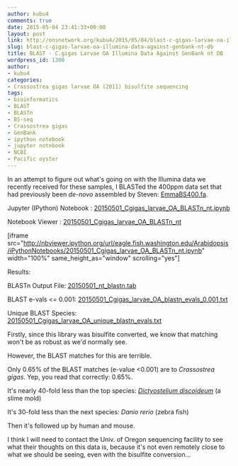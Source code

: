 ```yaml
---
author: kubu4
comments: true
date: 2015-05-04 23:41:33+00:00
layout: post
link: http://onsnetwork.org/kubu4/2015/05/04/blast-c-gigas-larvae-oa-illumina-data-against-genbank-nt-db/
slug: blast-c-gigas-larvae-oa-illumina-data-against-genbank-nt-db
title: BLAST - C.gigas Larvae OA Illumina Data Against GenBank nt DB
wordpress_id: 1300
author:
- kubu4
categories:
- Crassostrea gigas larvae OA (2011) bisulfite sequencing
tags:
- bioinformatics
- BLAST
- BLASTn
- BS-seq
- Crassostrea gigas
- GenBank
- ipython notebook
- jupyter notebook
- NCBI
- Pacific oyster
---
```


In an attempt to figure out what's going on with the Illumina data we recently received for these samples, I BLASTed the 400ppm data set that had previously been _de-novo_ assembled by Steven: [EmmaBS400.fa](http://owl.fish.washington.edu/halfshell/EmmaBS400.fa).

Jupyter (IPython) Notebook : [20150501_Cgigas_larvae_OA_BLASTn_nt.ipynb](http://eagle.fish.washington.edu/Arabidopsis/iPythonNotebooks/20150501_Cgigas_larvae_OA_BLASTn_nt.ipynb)

Notebook Viewer : [20150501_Cgigas_larvae_OA_BLASTn_nt](http://nbviewer.ipython.org/url/eagle.fish.washington.edu/Arabidopsis/iPythonNotebooks/20150501_Cgigas_larvae_OA_BLASTn_nt.ipynb)

[iframe src="http://nbviewer.ipython.org/url/eagle.fish.washington.edu/Arabidopsis/iPythonNotebooks/20150501_Cgigas_larvae_OA_BLASTn_nt.ipynb" width="100%" same_height_as="window" scrolling="yes"]

Results:

BLASTn Output File: [20150501_nt_blastn.tab](http://eagle.fish.washington.edu/Arabidopsis/20150501_nt_blastn.tab)

BLAST e-vals <= 0.001: [20150501_Cgigas_larvae_OA_blastn_evals_0.001.txt](http://eagle.fish.washington.edu/Arabidopsis/20150501_Cgigas_larvae_OA_blastn_evals_0.001.txt)

Unique BLAST Species: [20150501_Cgigas_larvae_OA_unique_blastn_evals.txt](http://eagle.fish.washington.edu/Arabidopsis/20150501_Cgigas_larvae_OA_unique_blastn_evals.txt)



Firstly, since this library was bisulfite converted, we know that matching won't be as robust as we'd normally see.

However, the BLAST matches for this are terrible.

Only 0.65% of the BLAST matches (e-value <0.001) are to _Crassostrea gigas_. Yep, you read that correctly: 0.65%.

It's nearly 40-fold less than the top species: _[Dictyostelium discoideum](http://www.google.com/url?sa=t&rct=j&q=&esrc=s&source=web&cd=1&cad=rja&uact=8&ved=0CB8QFjAA&url=http%3A%2F%2Fen.wikipedia.org%2Fwiki%2FDictyostelium_discoideum&ei=WQBIVbGUBYy7ogTFnYCwDA&usg=AFQjCNFUalm3Sy5RAsI8xZSmAB3P8RHxTw&sig2=Yma6kVnm1PJflwBRfsMiCg&bvm=bv.92291466,d.cGU)_ (a slime mold)

It's 30-fold less than the next species: _Danio rerio_ (zebra fish)

Then it's followed up by human and mouse.

I think I will need to contact the Univ. of Oregon sequencing facility to see what their thoughts on this data is, because it's not even remotely close to what we should be seeing, even with the bisulfite conversion...
